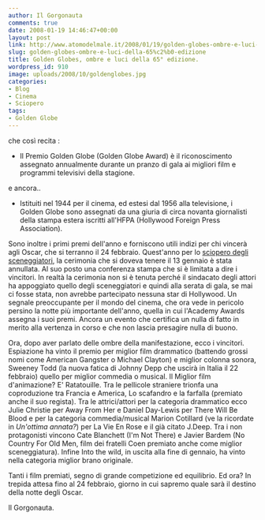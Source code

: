 ```yaml
---
author: Il Gorgonauta
comments: true
date: 2008-01-19 14:46:47+00:00
layout: post
link: http://www.atomodelmale.it/2008/01/19/golden-globes-ombre-e-luci-della-65%c2%b0-edizione/
slug: golden-globes-ombre-e-luci-della-65%c2%b0-edizione
title: Golden Globes, ombre e luci della 65° edizione.
wordpress_id: 910
image: uploads/2008/10/goldenglobes.jpg
categories:
- Blog
- Cinema
- Sciopero
tags:
- Golden Globe
---
```


che così recita :

	
  * Il Premio Golden Globe (Golden Globe Award) è il riconoscimento assegnato annualmente durante un pranzo di gala ai migliori film e programmi televisivi della stagione.

e ancora..

	
  * Istituiti nel 1944 per il cinema, ed estesi dal 1956 alla televisione, i Golden Globe sono assegnati da una giuria di circa novanta giornalisti della stampa estera iscritti all'HFPA (Hollywood Foreign Press Association).

Sono inoltre i primi premi dell'anno e forniscono utili indizi per chi vincerà agli Oscar, che si terranno il 24 febbraio. Quest'anno per lo [sciopero degli sceneggiatori](/2007/11/15/scipero-negli-studios.html), la cerimonia che si doveva tenere il 13 gennaio è stata annullata. Al suo posto una conferenza stampa che si è limitata a dire i vincitori. In realtà la cerimonia non si è tenuta perché il sindacato degli attori ha appoggiato quello degli sceneggiatori e quindi alla serata di gala, se mai ci fosse stata, non avrebbe partecipato nessuna star di Hollywood. Un segnale preoccupante per il mondo del cinema, che ora vede in pericolo persino la notte più importante dell'anno, quella in cui l'Academy Awards assegna i suoi premi. Ancora un evento che certifica un nulla di fatto in merito alla vertenza in corso e che non lascia presagire nulla di buono.

Ora, dopo aver parlato delle ombre della manifestazione, ecco i vincitori. Espiazione ha vinto il premio per miglior film drammatico (battendo grossi nomi come American Gangster o Michael Clayton) e miglior colonna sonora, Sweeney Todd (la nuova fatica di Johnny Depp che uscirà in Italia il 22 febbraio) quello per miglior commedia o musical. Il Miglior film d'animazione? E' Ratatouille. Tra le pellicole straniere trionfa una coproduzione tra Francia e America, Lo scafandro e la farfalla (premiato anche il suo regista). Tra le attrici/attori per la categoria drammatico ecco Julie Christie per Away From Her e Daniel 	Day-Lewis per There Will Be Blood e per la categoria commedia/musical Marion 	Cotillard (ve la ricordate in _Un'ottima annata?_) per La Vie En Rose e il già citato J.Deep. Tra i non protagonisti vincono Cate 	Blanchett (I'm Not There) e Javier 	Bardem (No Country For Old Men, film dei fratelli Coen premiato anche come miglior sceneggiatura). Infine Into the wild, in uscita alla fine di gennaio, ha vinto nella categoria miglior brano originale.

Tanti i film premiati, segno di grande competizione ed equilibrio. Ed ora? In trepida attesa fino al 24 febbraio, giorno in cui sapremo quale sarà il destino della notte degli Oscar.

Il Gorgonauta.


